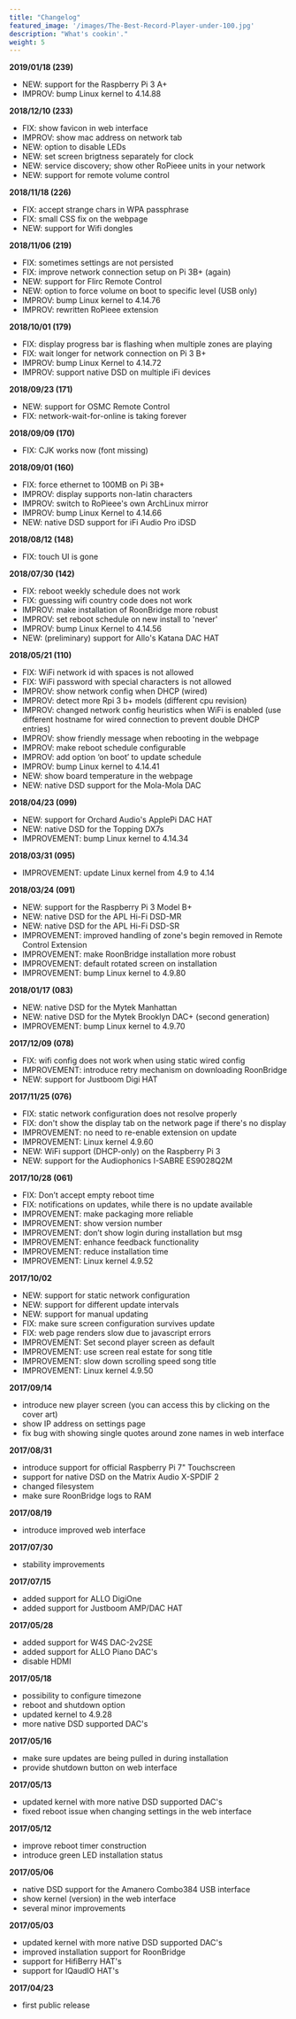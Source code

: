 ```yaml
---
title: "Changelog"
featured_image: '/images/The-Best-Record-Player-under-100.jpg'
description: "What's cookin'."
weight: 5
---
```


**2019/01/18 (239)**

* NEW: support for the Raspberry Pi 3 A+
* IMPROV: bump Linux kernel to 4.14.88

**2018/12/10 (233)**

* FIX: show favicon in web interface
* IMPROV: show mac address on network tab
* NEW: option to disable LEDs
* NEW: set screen brigtness separately for clock
* NEW: service discovery; show other RoPieee units in your network
* NEW: support for remote volume control

**2018/11/18 (226)**

* FIX: accept strange chars in WPA passphrase
* FIX: small CSS fix on the webpage
* NEW: support for Wifi dongles

**2018/11/06 (219)**

* FIX: sometimes settings are not persisted
* FIX: improve network connection setup on Pi 3B+ (again)
* NEW: support for Flirc Remote Control
* NEW: option to force volume on boot to specific level (USB only)
* IMPROV: bump Linux kernel to 4.14.76
* IMPROV: rewritten RoPieee extension

**2018/10/01 (179)**

* FIX: display progress bar is flashing when multiple zones are playing
* FIX: wait longer for network connection on Pi 3 B+
* IMPROV: bump Linux Kernel to 4.14.72
* IMPROV: support native DSD on multiple iFi devices

**2018/09/23 (171)**

* NEW: support for OSMC Remote Control
* FIX: network-wait-for-online is taking forever

**2018/09/09 (170)**

* FIX: CJK works now (font missing)

**2018/09/01 (160)**

* FIX: force ethernet to 100MB on Pi 3B+
* IMPROV: display supports non-latin characters
* IMPROV: switch to RoPieee's own ArchLinux mirror
* IMPROV: bump Linux Kernel to 4.14.66
* NEW: native DSD support for iFi Audio Pro iDSD

**2018/08/12 (148)**

* FIX: touch UI is gone

**2018/07/30 (142)**

* FIX: reboot weekly schedule does not work
* FIX: guessing wifi country code does not work
* IMPROV: make installation of RoonBridge more robust
* IMPROV: set reboot schedule on new install to 'never'
* IMPROV: bump Linux Kernel to 4.14.56
* NEW: (preliminary) support for Allo's Katana DAC HAT


**2018/05/21 (110)**

* FIX: WiFi network id with spaces is not allowed
* FIX: WiFi password with special characters is not allowed
* IMPROV: show network config when DHCP (wired)
* IMPROV: detect more Rpi 3 b+ models (different cpu revision)
* IMPROV: changed network config heuristics when WiFi is enabled
  (use different hostname for wired connection to prevent double DHCP entries)
* IMPROV: show friendly message when rebooting in the webpage
* IMPROV: make reboot schedule configurable
* IMPROV: add option ‘on boot’ to update schedule
* IMPROV: bump Linux kernel to 4.14.41
* NEW: show board temperature in the webpage
* NEW: native DSD support for the Mola-Mola DAC

**2018/04/23 (099)**

* NEW: support for Orchard Audio's ApplePi DAC HAT
* NEW: native DSD for the Topping DX7s
* IMPROVEMENT: bump Linux kernel to 4.14.34

**2018/03/31 (095)**

* IMPROVEMENT: update Linux kernel from 4.9 to 4.14

**2018/03/24 (091)**

* NEW: support for the Raspberry Pi 3 Model B+
* NEW: native DSD for the APL Hi-Fi DSD-MR
* NEW: native DSD for the APL Hi-Fi DSD-SR
* IMPROVEMENT: improved handling of zone's begin removed in Remote Control Extension
* IMPROVEMENT: make RoonBridge installation more robust
* IMPROVEMENT: default rotated screen on installation
* IMPROVEMENT: bump Linux kernel to 4.9.80

**2018/01/17 (083)**

* NEW: native DSD for the Mytek Manhattan
* NEW: native DSD for the Mytek Brooklyn DAC+ (second generation)
* IMPROVEMENT: bump Linux kernel to 4.9.70

**2017/12/09 (078)**

* FIX: wifi config does not work when using static wired config
* IMPROVEMENT: introduce retry mechanism on downloading RoonBridge
* NEW: support for Justboom Digi HAT

**2017/11/25 (076)**

* FIX: static network configuration does not resolve properly
* FIX: don't show the display tab on the network page if there's no display
* IMPROVEMENT: no need to re-enable extension on update
* IMPROVEMENT: Linux kernel 4.9.60
* NEW: WiFi support (DHCP-only) on the Raspberry Pi 3
* NEW: support for the Audiophonics I-SABRE ES9028Q2M

**2017/10/28 (061)**

* FIX: Don’t accept empty reboot time
* FIX: notifications on updates, while there is no update available
* IMPROVEMENT: make packaging more reliable
* IMPROVEMENT: show version number
* IMPROVEMENT: don’t show login during installation but msg
* IMPROVEMENT: enhance feedback functionality
* IMPROVEMENT: reduce installation time
* IMPROVEMENT: Linux kernel 4.9.52

**2017/10/02**

* NEW: support for static network configuration
* NEW: support for different update intervals
* NEW: support for manual updating
* FIX: make sure screen configuration survives update
* FIX: web page renders slow due to javascript errors
* IMPROVEMENT: Set second player screen as default
* IMPROVEMENT: use screen real estate for song title
* IMPROVEMENT: slow down scrolling speed song title
* IMPROVEMENT: Linux kernel 4.9.50

**2017/09/14**

* introduce new player screen (you can access this by clicking on the cover art)
* show IP address on settings page
* fix bug with showing single quotes around zone names in web interface

**2017/08/31**

* introduce support for official Raspberry Pi 7" Touchscreen
* support for native DSD on the Matrix Audio X-SPDIF 2
* changed filesystem
* make sure RoonBridge logs to RAM

**2017/08/19**

* introduce improved web interface

**2017/07/30**

* stability improvements

**2017/07/15**

* added support for ALLO DigiOne
* added support for Justboom AMP/DAC HAT

**2017/05/28**

* added support for W4S DAC-2v2SE
* added support for ALLO Piano DAC's
* disable HDMI

**2017/05/18**

* possibility to configure timezone
* reboot and shutdown option
* updated kernel to 4.9.28
* more native DSD supported DAC's

**2017/05/16**

* make sure updates are being pulled in during installation
* provide shutdown button on web interface

**2017/05/13**

* updated kernel with more native DSD supported DAC's
* fixed reboot issue when changing settings in the web interface

**2017/05/12**

* improve reboot timer construction
* introduce green LED installation status

**2017/05/06**

* native DSD support for the Amanero Combo384 USB interface
* show kernel (version) in the web interface
* several minor improvements

**2017/05/03**

* updated kernel with more native DSD supported DAC's
* improved installation support for RoonBridge
* support for HifiBerry HAT's
* support for IQaudIO HAT's

**2017/04/23**

* first public release

